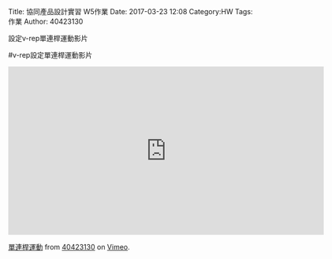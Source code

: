 Title: 協同產品設計實習   W5作業
Date: 2017-03-23 12:08
Category:HW
Tags:作業
Author: 40423130

設定v-rep單連桿運動影片

<!-- PELICAN_END_SUMMARY -->

#v-rep設定單連桿運動影片

<iframe src="https://player.vimeo.com/video/214503471" width="640" height="341" frameborder="0" webkitallowfullscreen mozallowfullscreen allowfullscreen></iframe>
<p><a href="https://vimeo.com/214503471">單連桿運動</a> from <a href="https://vimeo.com/user61522994">40423130</a> on <a href="https://vimeo.com">Vimeo</a>.</p>


